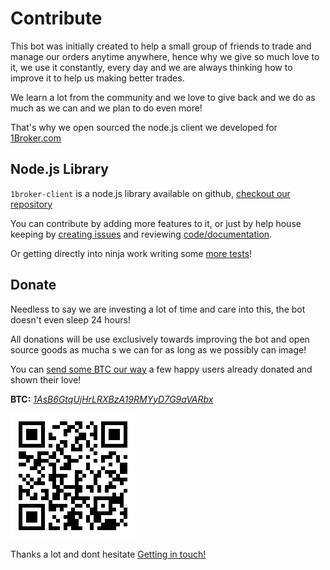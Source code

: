 # Contribute

This bot was initially created to help a small group of friends to trade and
manage our orders anytime anywhere, hence why we give so much love to it, we
use it constantly, every day and we are always thinking how to improve it to
help us making better trades.

We learn a lot from the community and we love to give back and we do as much
as we can and we plan to do even more!

That's why we open sourced the node.js client we developed for [1Broker.com](https://1broker.com/?r=11468)

## Node.js Library

`1broker-client` is a node.js library available on github, [checkout our repository](github.com/flyingunicorn222/1broker-client)

You can contribute by adding more features to it, or just by help house
keeping by [creating issues](https://github.com/flyingunicorn222/1broker-client/issues/new)
and reviewing [code/documentation](https://github.com/flyingunicorn222/1broker-client/tree/v2/src).

Or getting directly into ninja work writing some [more tests](https://github.com/flyingunicorn222/1broker-client/blob/v2/test/index.coffee)!

## Donate

Needless to say we are investing a lot of time and care into this, the bot doesn't even sleep
 24 hours!

All donations will be use exclusively towards improving the bot and open source
goods as mucha s we can for as long as we possibly can image!

You can [send some BTC our way](https://blockchain.info/address/1AsB6GtqUjHrLRXBzA19RMYyD7G9aVARbx)
a few happy users already donated and shown their love!

**BTC:** [*1AsB6GtqUjHrLRXBzA19RMYyD7G9aVARbx*](https://blockchain.info/address/1AsB6GtqUjHrLRXBzA19RMYyD7G9aVARbx)

![Thanks!](assets/1AsB6GtqUjHrLRXBzA19RMYyD7G9aVARbx.png)

Thanks a lot and dont hesitate [Getting in touch!](Contact.md)
